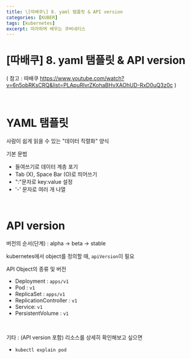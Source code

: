 ```yaml
---
title: \[따배쿠\] 8. yaml 탬플릿 & API version
categories: [KUBER]
tags: [kubernetes]
excerpt: 따라하며 배우는 쿠버네티스
---
```


<script src="https://cdn.mathjax.org/mathjax/latest/MathJax.js?config=TeX-AMS-MML_HTMLorMML" type="text/javascript"></script>

# \[따배쿠] 8. yaml 탬플릿 & API version

( 참고 : 따배쿠 https://www.youtube.com/watch?v=6n5obRKsCRQ&list=PLApuRlvrZKohaBHvXAOhUD-RxD0uQ3z0c )

<br>

# YAML 탬플릿

사람이 쉽게 읽을 수 있는 "데이터 직렬화" 양식

기본 문법

- 들여쓰기로 데이터 계층 포기
- Tab (X), Space Bar (O)로 띄어쓰기
- ":"문자로 key:value 설정
- '-' 문자로 여러 개 나열

<br>

# API version

버전의 순서(단계) : alpha -> beta -> stable

kubernetes에서 object를 정의할 때, `apiVersion`이 필요

API Object의 종류 및 버전

- Deployment : `apps/v1`
- Pod : `v1`
- ReplicaSet : `apps/v1`
- ReplicationController : `v1`
- Service: `v1`
- PersistentVolume : `v1`

<br>

기타 : (API version 포함) 리소스를 상세히 확인해보고 싶으면

- `kubectl explain pod`